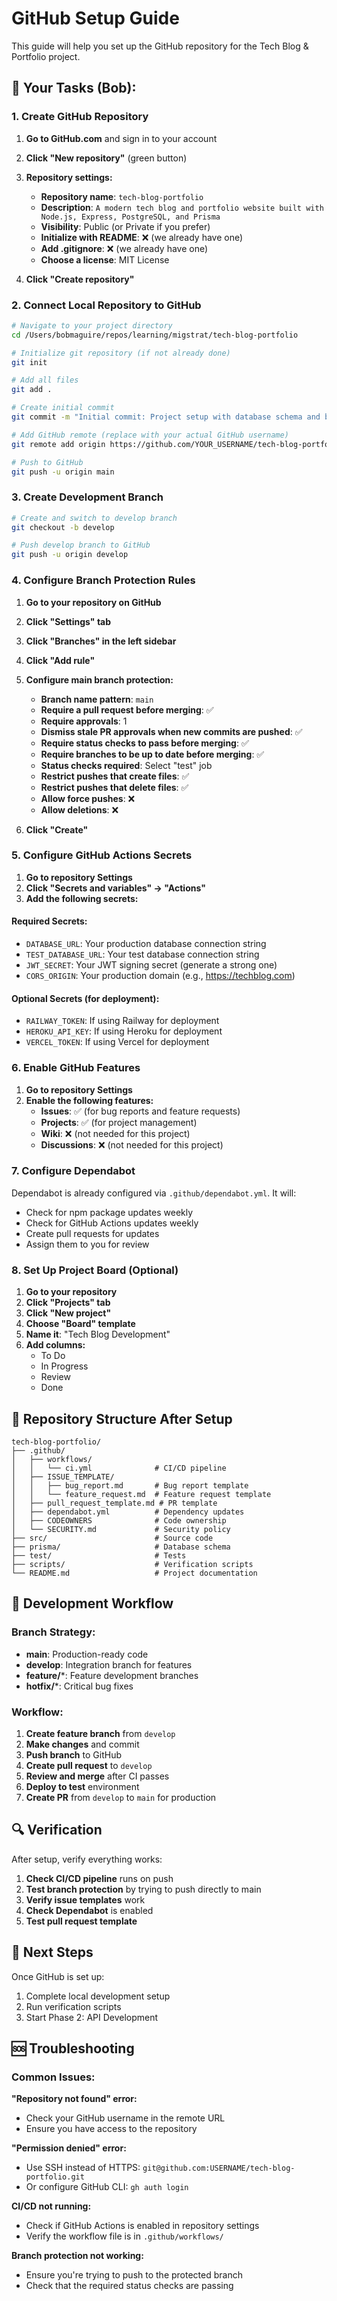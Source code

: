 # GitHub Setup Guide

This guide will help you set up the GitHub repository for the Tech Blog & Portfolio project.

## 🚀 **Your Tasks (Bob):**

### 1. Create GitHub Repository

1. **Go to GitHub.com** and sign in to your account
2. **Click "New repository"** (green button)
3. **Repository settings:**
   - **Repository name**: `tech-blog-portfolio`
   - **Description**: `A modern tech blog and portfolio website built with Node.js, Express, PostgreSQL, and Prisma`
   - **Visibility**: Public (or Private if you prefer)
   - **Initialize with README**: ❌ (we already have one)
   - **Add .gitignore**: ❌ (we already have one)
   - **Choose a license**: MIT License

4. **Click "Create repository"**

### 2. Connect Local Repository to GitHub

```bash
# Navigate to your project directory
cd /Users/bobmaguire/repos/learning/migstrat/tech-blog-portfolio

# Initialize git repository (if not already done)
git init

# Add all files
git add .

# Create initial commit
git commit -m "Initial commit: Project setup with database schema and basic server"

# Add GitHub remote (replace with your actual GitHub username)
git remote add origin https://github.com/YOUR_USERNAME/tech-blog-portfolio.git

# Push to GitHub
git push -u origin main
```

### 3. Create Development Branch

```bash
# Create and switch to develop branch
git checkout -b develop

# Push develop branch to GitHub
git push -u origin develop
```

### 4. Configure Branch Protection Rules

1. **Go to your repository on GitHub**
2. **Click "Settings" tab**
3. **Click "Branches" in the left sidebar**
4. **Click "Add rule"**
5. **Configure main branch protection:**
   - **Branch name pattern**: `main`
   - **Require a pull request before merging**: ✅
   - **Require approvals**: 1
   - **Dismiss stale PR approvals when new commits are pushed**: ✅
   - **Require status checks to pass before merging**: ✅
   - **Require branches to be up to date before merging**: ✅
   - **Status checks required**: Select "test" job
   - **Restrict pushes that create files**: ✅
   - **Restrict pushes that delete files**: ✅
   - **Allow force pushes**: ❌
   - **Allow deletions**: ❌

6. **Click "Create"**

### 5. Configure GitHub Actions Secrets

1. **Go to repository Settings**
2. **Click "Secrets and variables" → "Actions"**
3. **Add the following secrets:**

#### Required Secrets:
- `DATABASE_URL`: Your production database connection string
- `TEST_DATABASE_URL`: Your test database connection string
- `JWT_SECRET`: Your JWT signing secret (generate a strong one)
- `CORS_ORIGIN`: Your production domain (e.g., https://techblog.com)

#### Optional Secrets (for deployment):
- `RAILWAY_TOKEN`: If using Railway for deployment
- `HEROKU_API_KEY`: If using Heroku for deployment
- `VERCEL_TOKEN`: If using Vercel for deployment

### 6. Enable GitHub Features

1. **Go to repository Settings**
2. **Enable the following features:**
   - **Issues**: ✅ (for bug reports and feature requests)
   - **Projects**: ✅ (for project management)
   - **Wiki**: ❌ (not needed for this project)
   - **Discussions**: ❌ (not needed for this project)

### 7. Configure Dependabot

Dependabot is already configured via `.github/dependabot.yml`. It will:
- Check for npm package updates weekly
- Check for GitHub Actions updates weekly
- Create pull requests for updates
- Assign them to you for review

### 8. Set Up Project Board (Optional)

1. **Go to your repository**
2. **Click "Projects" tab**
3. **Click "New project"**
4. **Choose "Board" template**
5. **Name it**: "Tech Blog Development"
6. **Add columns:**
   - To Do
   - In Progress
   - Review
   - Done

## 🔧 **Repository Structure After Setup**

```
tech-blog-portfolio/
├── .github/
│   ├── workflows/
│   │   └── ci.yml              # CI/CD pipeline
│   ├── ISSUE_TEMPLATE/
│   │   ├── bug_report.md       # Bug report template
│   │   └── feature_request.md  # Feature request template
│   ├── pull_request_template.md # PR template
│   ├── dependabot.yml          # Dependency updates
│   ├── CODEOWNERS              # Code ownership
│   └── SECURITY.md             # Security policy
├── src/                        # Source code
├── prisma/                     # Database schema
├── test/                       # Tests
├── scripts/                    # Verification scripts
└── README.md                   # Project documentation
```

## 🚀 **Development Workflow**

### Branch Strategy:
- **main**: Production-ready code
- **develop**: Integration branch for features
- **feature/***: Feature development branches
- **hotfix/***: Critical bug fixes

### Workflow:
1. **Create feature branch** from `develop`
2. **Make changes** and commit
3. **Push branch** to GitHub
4. **Create pull request** to `develop`
5. **Review and merge** after CI passes
6. **Deploy to test** environment
7. **Create PR** from `develop` to `main` for production

## 🔍 **Verification**

After setup, verify everything works:

1. **Check CI/CD pipeline** runs on push
2. **Test branch protection** by trying to push directly to main
3. **Verify issue templates** work
4. **Check Dependabot** is enabled
5. **Test pull request template**

## 📝 **Next Steps**

Once GitHub is set up:
1. Complete local development setup
2. Run verification scripts
3. Start Phase 2: API Development

## 🆘 **Troubleshooting**

### Common Issues:

**"Repository not found" error:**
- Check your GitHub username in the remote URL
- Ensure you have access to the repository

**"Permission denied" error:**
- Use SSH instead of HTTPS: `git@github.com:USERNAME/tech-blog-portfolio.git`
- Or configure GitHub CLI: `gh auth login`

**CI/CD not running:**
- Check if GitHub Actions is enabled in repository settings
- Verify the workflow file is in `.github/workflows/`

**Branch protection not working:**
- Ensure you're trying to push to the protected branch
- Check that the required status checks are passing
